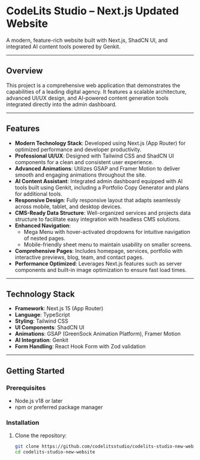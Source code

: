 # CodeLits Studio – Next.js Updated Website

A modern, feature-rich website built with Next.js, ShadCN UI, and integrated AI content tools powered by Genkit.

---

## Overview

This project is a comprehensive web application that demonstrates the capabilities of a leading digital agency. It features a scalable architecture, advanced UI/UX design, and AI-powered content generation tools integrated directly into the admin dashboard.

---

## Features

- **Modern Technology Stack**: Developed using Next.js (App Router) for optimized performance and developer productivity.
- **Professional UI/UX**: Designed with Tailwind CSS and ShadCN UI components for a clean and consistent user experience.
- **Advanced Animations**: Utilizes GSAP and Framer Motion to deliver smooth and engaging animations throughout the site.
- **AI Content Assistant**: Integrated admin dashboard equipped with AI tools built using Genkit, including a Portfolio Copy Generator and plans for additional tools.
- **Responsive Design**: Fully responsive layout that adapts seamlessly across mobile, tablet, and desktop devices.
- **CMS-Ready Data Structure**: Well-organized services and projects data structure to facilitate easy integration with headless CMS solutions.
- **Enhanced Navigation**:
  - Mega Menu with hover-activated dropdowns for intuitive navigation of nested pages.
  - Mobile-friendly sheet menu to maintain usability on smaller screens.
- **Comprehensive Pages**: Includes homepage, services, portfolio with interactive previews, blog, team, and contact pages.
- **Performance Optimized**: Leverages Next.js features such as server components and built-in image optimization to ensure fast load times.

---

## Technology Stack

- **Framework**: Next.js 15 (App Router)
- **Language**: TypeScript
- **Styling**: Tailwind CSS
- **UI Components**: ShadCN UI
- **Animations**: GSAP (GreenSock Animation Platform), Framer Motion
- **AI Integration**: Genkit
- **Form Handling**: React Hook Form with Zod validation

---

## Getting Started

### Prerequisites

- Node.js v18 or later
- npm or preferred package manager

### Installation

1. Clone the repository:

   ```bash
   git clone https://github.com/codelitsstudio/codelits-studio-new-website.git
   cd codelits-studio-new-website
